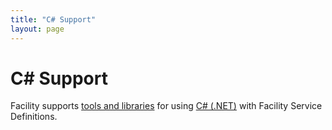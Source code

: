 ```yaml
---
title: "C# Support"
layout: page
---
```


# C# Support

Facility supports [tools and libraries](https://github.com/FacilityApi/FacilityCSharp/) for using [C# (.NET)](https://www.microsoft.com/net) with Facility Service Definitions.
